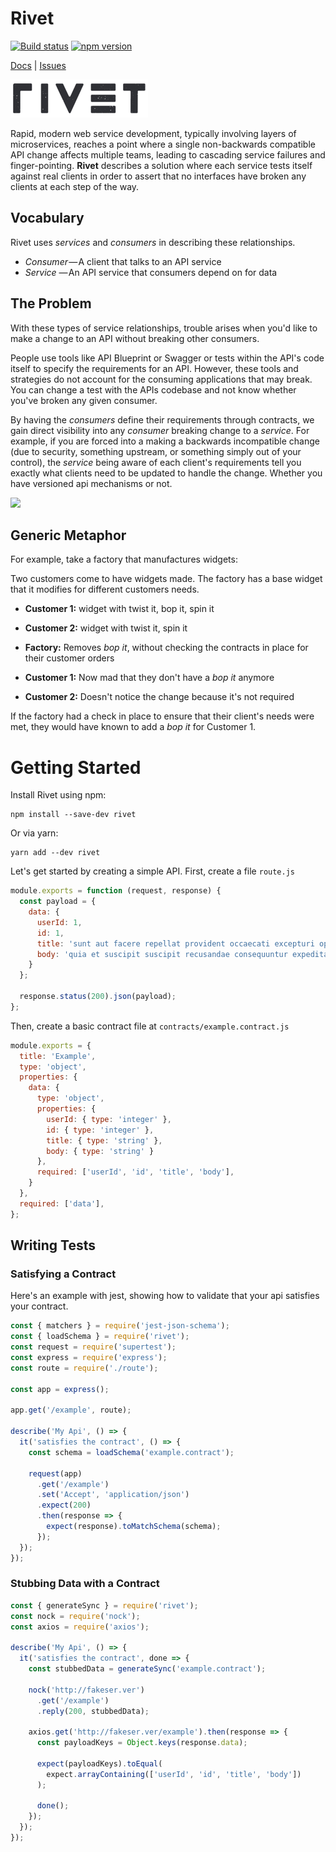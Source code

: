 # Rivet
[![Build status](https://badge.buildkite.com/deb70e546dbbb4bed518f070f306544e35288f023bbe88814c.svg?branch=master)](https://buildkite.com/itsthatguy/rivet) [![npm version](https://badge.fury.io/js/rivet.svg)](https://badge.fury.io/js/rivet)

[Docs](http://rivet.itg.sh) | [Issues](https://github.com/itsthatguy/rivet/issues)

![Rivet](docs/logo.png)

Rapid, modern web service development, typically involving layers of microservices, reaches a point where a single non-backwards compatible API change affects multiple teams, leading to cascading service failures and finger-pointing. **Rivet** describes a solution where each service tests itself against real clients in order to assert that no interfaces have broken any clients at each step of the way.

## Vocabulary

Rivet uses _services_ and _consumers_ in describing these relationships.

* _Consumer_ — A client that talks to an API service
* _Service_ — An API service that consumers depend on for data

## The Problem

With these types of service relationships, trouble arises when you'd like to make a change to an API without breaking other consumers.

People use tools like API Blueprint or Swagger or tests within the API's code itself to specify the requirements for an API. However, these tools and strategies do not account for the consuming applications that may break. You can change a test with the APIs codebase and not know whether you've broken any given consumer.

By having the _consumers_ define their requirements through contracts, we gain direct visibility into any _consumer_ breaking change to a _service_. For example, if you are forced into a making a backwards incompatible change \(due to security, something upstream, or something simply out of your control\), the _service_ being aware of each client's requirements tell you exactly what clients need to be updated to handle the change. Whether you have versioned api mechanisms or not.

![](/assets/breaking-changes.png)

## Generic Metaphor

For example, take a factory that manufactures widgets:

Two customers come to have widgets made. The factory has a base widget that it modifies for different customers needs.

* **Customer 1:** widget with twist it, bop it, spin it
* **Customer 2:** widget with twist it, spin it

* **Factory:** Removes _bop it_, without checking the contracts in place for their customer orders

* **Customer 1:** Now mad that they don't have a _bop it_ anymore

* **Customer 2:** Doesn't notice the change because it's not required

If the factory had a check in place to ensure that their client's needs were met, they would have known to add a _bop it_ for Customer 1.

# Getting Started

Install Rivet using npm:

```shell
npm install --save-dev rivet
```

Or via yarn:

```shell
yarn add --dev rivet
```

Let's get started by creating a simple API. First, create a file `route.js`

```js
module.exports = function (request, response) {
  const payload = {
    data: {
      userId: 1,
      id: 1,
      title: 'sunt aut facere repellat provident occaecati excepturi optio reprehenderit',
      body: 'quia et suscipit suscipit recusandae consequuntur expedita et cum reprehenderit molestiae ut ut quas totam nostrum rerum est autem sunt rem eveniet architecto'
    }
  };

  response.status(200).json(payload);
};
```

Then, create a basic contract file at `contracts/example.contract.js`

```js
module.exports = {
  title: 'Example',
  type: 'object',
  properties: {
    data: {
      type: 'object',
      properties: {
        userId: { type: 'integer' },
        id: { type: 'integer' },
        title: { type: 'string' },
        body: { type: 'string' }
      },
      required: ['userId', 'id', 'title', 'body'],
    }
  },
  required: ['data'],
};
```

## Writing Tests

### Satisfying a Contract

Here's an example with jest, showing how to validate that your api satisfies your contract.

```js
const { matchers } = require('jest-json-schema');
const { loadSchema } = require('rivet');
const request = require('supertest');
const express = require('express');
const route = require('./route');

const app = express();

app.get('/example', route);

describe('My Api', () => {
  it('satisfies the contract', () => {
    const schema = loadSchema('example.contract');

    request(app)
      .get('/example')
      .set('Accept', 'application/json')
      .expect(200)
      .then(response => {
        expect(response).toMatchSchema(schema);
      });
  });
});

```

### Stubbing Data with a Contract

```js
const { generateSync } = require('rivet');
const nock = require('nock');
const axios = require('axios');

describe('My Api', () => {
  it('satisfies the contract', done => {
    const stubbedData = generateSync('example.contract');

    nock('http://fakeser.ver')
      .get('/example')
      .reply(200, stubbedData);

    axios.get('http://fakeser.ver/example').then(response => {
      const payloadKeys = Object.keys(response.data);

      expect(payloadKeys).toEqual(
        expect.arrayContaining(['userId', 'id', 'title', 'body'])
      );

      done();
    });
  });
});
```
